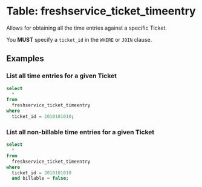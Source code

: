 # Table: freshservice_ticket_timeentry

Allows for obtaining all the time entries against a specific Ticket.

You **MUST** specify a `ticket_id` in the `WHERE` or `JOIN` clause.

## Examples

### List all time entries for a given Ticket

```sql
select
  *
from
  freshservice_ticket_timeentry
where
  ticket_id = 2010101010;
```

### List all non-billable time entries for a given Ticket

```sql
select
  *
from
  freshservice_ticket_timeentry
where
  ticket_id = 2010101010
  and billable = false;
```
